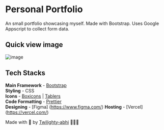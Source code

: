 # Personal Portfolio
An small portfolio showcasing myself. Made with Bootstrap. Uses Google Appscript to collect form data.

## Quick view image
![image](https://github.com/twilighty-abhi/portfolio/assets/79564956/4f08987e-5e56-472c-80b9-47c96f28c336)


## Tech Stacks
**Main Framework** - [Bootstrap](https://getbootstrap.com/)  
**Styling** - CSS  
**Icons** - [Boxicons](https://boxicons.com/) | [Tablers](https://tabler-icons.io/)  
**Code Formatting** - [Prettier](https://prettier.io/)  
**Designing** - [Figma] (https://www.figma.com/)
**Hosting** - [Vercel] (https://vercel.com/)




Made with 🤍 by [Twilighty-abhi](https://www.abhiramnj.com) 👨🏻‍💻
